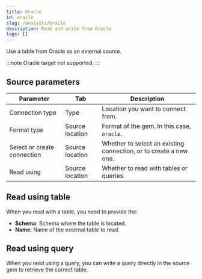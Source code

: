 ```yaml
---
title: Oracle
id: oracle
slug: /analysts/oracle
description: Read and write from Oracle
tags: []
---
```


Use a table from Oracle as an external source.

:::note
Oracle target not supported.
:::

## Source parameters

| Parameter                   | Tab             | Description                                                       |
| --------------------------- | --------------- | ----------------------------------------------------------------- |
| Connection type             | Type            | Location you want to connect from.                                |
| Format type                 | Source location | Format of the gem. In this case, `oracle`.                        |
| Select or create connection | Source location | Whether to select an existing connection, or to create a new one. |
| Read using                  | Source location | Whether to read with tables or queries.                           |

## Read using table

When you read with a table, you need to provide the:

- **Schema**: Schema where the table is located.
- **Name**: Name of the external table to read.

## Read using query

When you read using a query, you can write a query directly in the source gem to retrieve the correct table.
